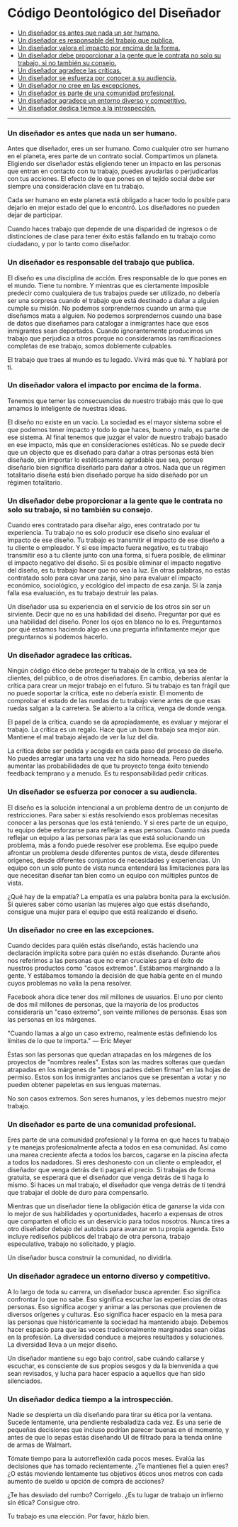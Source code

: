 # Código Deontológico del Diseñador


* [Un diseñador es antes que nada un ser humano.](#un-diseñador-es-antes-que-nada-un-ser-humano)
* [Un diseñador es responsable del trabajo que publica.](#un-diseñador-es-responsable-del-trabajo-que-publica)
* [Un diseñador valora el impacto por encima de la forma.](#un-diseñador-valora-el-impacto-por-encima-de-la-forma)
* [Un diseñador debe proporcionar a la gente que le contrata no solo su trabajo, si no también su consejo.](#un-diseñador-debe-proporcionar-a-la-gente-que-le-contrata-no-solo-su-trabajo-si-no-también-su-consejo)
* [Un diseñador agradece las críticas.](#un-diseñador-agradece-las-críticas)
* [Un diseñador se esfuerza por conocer a su audiencia.](#un-diseñador-se-esfuerza-por-conocer-a-su-audiencia)
* [Un diseñador no cree en las excepciones.](#un-diseñador-no-cree-en-las-excepciones)
* [Un diseñador es parte de una comunidad profesional.](#un-diseñador-es-parte-de-una-comunidad-profesional)
* [Un diseñador agradece un entorno diverso y competitivo.](#un-diseñador-agradece-un-entorno-diverso-y-competitivo)
* [Un diseñador dedica tiempo a la introspección.](#un-diseñador-dedica-tiempo-a-la-introspección)


***



### Un diseñador es antes que nada un ser humano.

Antes que diseñador, eres un ser humano. Como cualquier otro ser humano en el planeta, eres parte de un contrato social. Compartimos un planeta. Eligiendo ser diseñador estás eligiendo tener un impacto en las personas que entran en contacto con tu trabajo, puedes ayudarlas o perjudicarlas con tus acciones. El efecto de lo que pones en el tejido social debe ser siempre una consideración clave en tu trabajo.

Cada ser humano en este planeta está obligado a hacer todo lo posible para dejarlo en mejor estado del que lo encontró. Los diseñadores no pueden dejar de participar.

Cuando haces trabajo que depende de una disparidad de ingresos o de distinciones de clase para tener éxito estás fallando en tu trabajo como ciudadano, y por lo tanto como diseñador.


### Un diseñador es responsable del trabajo que publica.

El diseño es una disciplina de acción. Eres responsable de lo que pones en el mundo. Tiene tu nombre. Y mientras que es ciertamente imposible predecir como cualquiera de tus trabajos puede ser utilizado, no debería ser una sorpresa cuando el trabajo que está destinado a dañar a alguien cumple su misión. No podemos sorprendernos cuando un arma que diseñamos mata a alguien. No podemos sorprendernos cuando una base de datos que diseñamos para catalogar a inmigrantes hace que esos inmigrantes sean deportados. Cuando ignorantemente producimos un trabajo que perjudica a otros porque no consideramos las ramificaciones completas de ese trabajo, somos doblemente culpables.

El trabajo que traes al mundo es tu legado. Vivirá más que tú. Y hablará por ti.


### Un diseñador valora el impacto por encima de la forma.

Tenemos que temer las consecuencias de nuestro trabajo más que lo que amamos lo inteligente de nuestras ideas.

El diseño no existe en un vacío. La sociedad es el mayor sistema sobre el que podemos tener impacto y todo lo que haces, bueno y malo, es parte de ese sistema. Al final tenemos que juzgar el valor de nuestro trabajo basado en ese impacto, más que en consideraciones estéticas. No se puede decir que un objecto que es diseñado para dañar a otras personas está bien diseñado, sin importar lo estéticamente agradable que sea, porque diseñarlo bien significa diseñarlo para dañar a otros. Nada que un régimen totalitario diseña está bien diseñado porque ha sido diseñado por un régimen totalitario.


### Un diseñador debe proporcionar a la gente que le contrata no solo su trabajo, si no también su consejo.

Cuando eres contratado para diseñar algo, eres contratado por tu experiencia. Tu trabajo no es solo producir ese diseño sino evaluar el impacto de ese diseño. Tu trabajo es transmitir el impacto de ese diseño a tu cliente o empleador. Y si ese impacto fuera negativo, es tu trabajo transmitir eso a tu cliente junto con una forma, si fuera posible, de eliminar el impacto negativo del diseño. Si es posible eliminar el impacto negativo del diseño, es tu trabajo hacer que no vea la luz. En otras palabras, no estás contratado solo para cavar una zanja, sino para evaluar el impacto económico, sociológico, y ecológico del impacto de esa zanja. Si la zanja falla esa evaluación, es tu trabajo destruir las palas.

Un diseñador usa su experiencia en el servicio de los otros sin ser un sirviente. Decir que no es una habilidad del diseño. Preguntar por qué es una habilidad del diseño. Poner los ojos en blanco no lo es. Preguntarnos por qué estamos haciendo algo es una pregunta infinitamente mejor que preguntarnos si podemos hacerlo.


### Un diseñador agradece las críticas.

Ningún código ético debe proteger tu trabajo de la crítica, ya sea de clientes, del público, o de otros diseñadores. En cambio, deberías alentar la crítica para crear un mejor trabajo en el futuro. Si tu trabajo es tan frágil que no puede soportar la crítica, este no debería existir. El momento de comprobar el estado de las ruedas de tu trabajo viene antes de que esas ruedas salgan a la carretera. Se abierto a la crítica, venga de donde venga.

El papel de la crítica, cuando se da apropiadamente, es evaluar y mejorar el trabajo. La crítica es un regalo. Hace que un buen trabajo sea mejor aún. Mantiene el mal trabajo alejado de ver la luz del día.

La crítica debe ser pedida y acogida en cada paso del proceso de diseño. No puedes arreglar una tarta una vez ha sido horneada. Pero puedes aumentar las probabilidades de que tu proyecto tenga éxito teniendo feedback temprano y a menudo. Es tu responsabilidad pedir críticas.


### Un diseñador se esfuerza por conocer a su audiencia.

El diseño es la solución intencional a un problema dentro de un conjunto de restricciones. Para saber si estás resolviendo esos problemas necesitas conocer a las personas que los está teniendo. Y si eres parte de un equipo, tu equipo debe esforzarse para reflejar a esas personas. Cuanto más pueda reflejar un equipo a las personas para las que está solucionando un problema, más a fondo puede resolver ese problema. Ese equipo puede afrontar un problema desde diferentes puntos de vista, desde diferentes orígenes, desde diferentes conjuntos de necesidades y experiencias. Un equipo con un solo punto de vista nunca entenderá las limitaciones para las que necesitan diseñar tan bien como un equipo con múltiples puntos de vista.

¿Qué hay de la empatía? La empatía es una palabra bonita para la exclusión. Si quieres saber cómo usarían las mujeres algo que estás diseñando, consigue una mujer para el equipo que está realizando el diseño.


### Un diseñador no cree en las excepciones.

Cuando decides para quién estás diseñando, estás haciendo una declaración implícita sobre para quién no estás diseñando. Durante años nos referimos a las personas que no eran cruciales para el éxito de nuestros productos como "casos extremos". Estábamos marginando a la gente. Y estábamos tomando la decisión de que había gente en el mundo cuyos problemas no valía la pena resolver.

Facebook ahora dice tener dos mil millones de usuarios. El uno por ciento de dos mil millones de personas, que la mayoría de los productos consideraría un "caso extremo", son veinte millones de personas. Esas son las personas en los márgenes.

"Cuando llamas a algo un caso extremo, realmente estás definiendo los límites de lo que te importa." — Eric Meyer

Estas son las personas que quedan atrapadas en los márgenes de los proyectos de "nombres reales". Estas son las madres solteras que quedan atrapadas en los márgenes de "ambos padres deben firmar" en las hojas de permiso. Estos son los inmigrantes ancianos que se presentan a votar y no pueden obtener papeletas en sus lenguas maternas.

No son casos extremos. Son seres humanos, y les debemos nuestro mejor trabajo.


### Un diseñador es parte de una comunidad profesional.

Eres parte de una comunidad profesional y la forma en que haces tu trabajo y te manejas profesionalmente afecta a todos en esa comunidad. Así como una marea creciente afecta a todos los barcos, cagarse en la piscina afecta a todos los nadadores. Si eres deshonesto con un cliente o empleador, el diseñador que venga detrás de ti pagará el precio. Si trabajas de forma gratuita, se esperará que el diseñador que venga detrás de ti haga lo mismo. Si haces un mal trabajo, el diseñador que venga detrás de ti tendrá que trabajar el doble de duro para compensarlo.

Mientras que un diseñador tiene la obligación ética de ganarse la vida con lo mejor de sus habilidades y oportunidades, hacerlo a expensas de otros que comparten el oficio es un deservicio para todos nosotros. Nunca tires a otro diseñador debajo del autobús para avanzar en tu propia agenda. Esto incluye rediseños públicos del trabajo de otra persona, trabajo especulativo, trabajo no solicitado, y plagio.

Un diseñador busca construir la comunidad, no dividirla.


### Un diseñador agradece un entorno diverso y competitivo.

A lo largo de toda su carrera, un diseñador busca aprender. Eso significa confrontar lo que no sabe. Eso significa escuchar las experiencias de otras personas. Eso significa acoger y animar a las personas que provienen de diversos orígenes y culturas. Eso significa hacer espacio en la mesa para las personas que históricamente la sociedad ha mantenido abajo. Debemos hacer espacio para que las voces tradicionalmente marginadas sean oídas en la profesión. La diversidad conduce a mejores resultados y soluciones. La diversidad lleva a un mejor diseño.

Un diseñador mantiene su ego bajo control, sabe cuándo callarse y escuchar, es consciente de sus propios sesgos y da la bienvenida a que sean revisados, y lucha para hacer espacio a aquellos que han sido silenciados.


### Un diseñador dedica tiempo a la introspección.

Nadie se despierta un día diseñando para tirar su ética por la ventana. Sucede lentamente, una pendiente resbaladiza cada vez. Es una serie de pequeñas decisiones que incluso podrían parecer buenas en el momento, y antes de que lo sepas estás diseñando UI de filtrado para la tienda online de armas de Walmart.

Tómate tiempo para la autorreflexión cada pocos meses. Evalúa las decisiones que has tomado recientemente. ¿Te mantienes fiel a quien eres? ¿O estás moviendo lentamente tus objetivos éticos unos metros con cada aumento de sueldo u opción de compra de acciones?

¿Te has desviado del rumbo? Corrígelo. ¿Es tu lugar de trabajo un infierno sin ética? Consigue otro.

Tu trabajo es una elección. Por favor, házlo bien.
